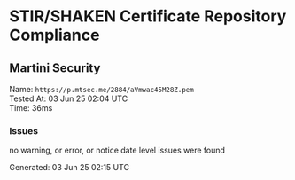 # STIR/SHAKEN Certificate Repository Compliance

## Martini Security

Name: `https://p.mtsec.me/2884/aVmwac45M28Z.pem`\
Tested At: 03 Jun 25 02:04 UTC\
Time: 36ms

### Issues

no warning, or error, or notice date level issues were found

Generated: 03 Jun 25 02:15 UTC